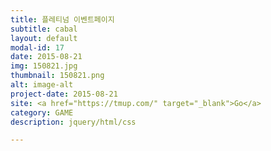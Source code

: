 ```yaml
---
title: 플레티넘 이벤트페이지
subtitle: cabal
layout: default
modal-id: 17
date: 2015-08-21
img: 150821.jpg
thumbnail: 150821.png
alt: image-alt
project-date: 2015-08-21
site: <a href="https://tmup.com/" target="_blank">Go</a>
category: GAME
description: jquery/html/css

---
```

